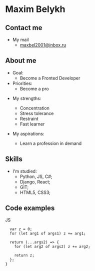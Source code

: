 # Maxim Belykh

## Contact me

- My mail
  - maxbel2001@inbox.ru

## About me

- Goal:
  - Become a Fronted Developer
- Priorities:
  - Become a pro

* My strengths:

  - Concentration
  - Stress tolerance
  - Restraint
  - Fast learner

* My aspirations:
  - Learn a profession in demand

## Skills

- I'm studied:
  - Python, JS, C#;
  - Django, React;
  - GIT;
  - HTML5, CSS3;

## Code examples

JS

```function calculate(...args1) {
  var z = 0;
  for (let arg1 of args1) z += arg1;

  return (...args2) => {
    for (let arg2 of args2) z += arg2;

    return z;
  };
}
```
